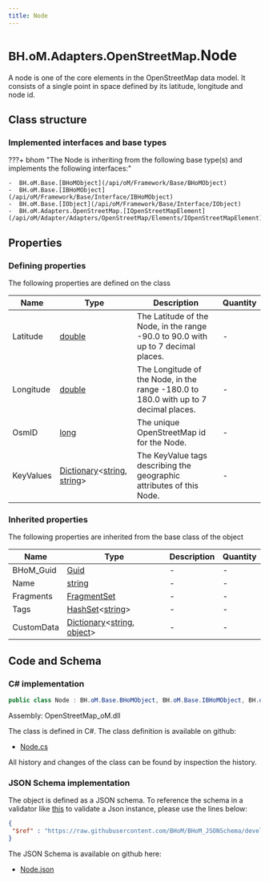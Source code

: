 ```yaml
---
title: Node
---
```


# <small>BH.oM.Adapters.OpenStreetMap.</small>**Node**

A node is one of the core elements in the OpenStreetMap data model. It consists of a single point in space defined by its latitude, longitude and node id.

## Class structure

### Implemented interfaces and base types

???+ bhom "The Node is inheriting from the following base type(s) and implements the following interfaces:"

    -  BH.oM.Base.[BHoMObject](/api/oM/Framework/Base/BHoMObject)
    -  BH.oM.Base.[IBHoMObject](/api/oM/Framework/Base/Interface/IBHoMObject)
    -  BH.oM.Base.[IObject](/api/oM/Framework/Base/Interface/IObject)
    -  BH.oM.Adapters.OpenStreetMap.[IOpenStreetMapElement](/api/oM/Adapter/Adapters/OpenStreetMap/Elements/IOpenStreetMapElement)


## Properties



### Defining properties

The following properties are defined on the class

| Name             | Type             | Description      | Quantity         |
|------------------|------------------|------------------|------------------|
| Latitude | [double](https://learn.microsoft.com/en-us/dotnet/api/System.Double?view=netstandard-2.0) | The Latitude of the Node, in the range -90.0 to 90.0 with up to 7 decimal places. | - |
| Longitude | [double](https://learn.microsoft.com/en-us/dotnet/api/System.Double?view=netstandard-2.0) | The Longitude of the Node, in the range -180.0 to 180.0 with up to 7 decimal places. | - |
| OsmID | [long](https://learn.microsoft.com/en-us/dotnet/api/System.Int64?view=netstandard-2.0) | The unique OpenStreetMap id for the Node. | - |
| KeyValues | [Dictionary](https://learn.microsoft.com/en-us/dotnet/api/System.Collections.Generic.Dictionary-2?view=netstandard-2.0)&lt;[string](https://learn.microsoft.com/en-us/dotnet/api/System.String?view=netstandard-2.0), [string](https://learn.microsoft.com/en-us/dotnet/api/System.String?view=netstandard-2.0)&gt; | The KeyValue tags describing the geographic attributes of this Node. | - |


### Inherited properties
The following properties are inherited from the base class of the object

| Name             | Type             | Description      | Quantity         |
|------------------|------------------|------------------|------------------|
| BHoM_Guid | [Guid](https://learn.microsoft.com/en-us/dotnet/api/System.Guid?view=netstandard-2.0) | - | - |
| Name | [string](https://learn.microsoft.com/en-us/dotnet/api/System.String?view=netstandard-2.0) | - | - |
| Fragments | [FragmentSet](/api/oM/Framework/Base/FragmentSet) | - | - |
| Tags | [HashSet](https://learn.microsoft.com/en-us/dotnet/api/System.Collections.Generic.HashSet-1?view=netstandard-2.0)&lt;[string](https://learn.microsoft.com/en-us/dotnet/api/System.String?view=netstandard-2.0)&gt; | - | - |
| CustomData | [Dictionary](https://learn.microsoft.com/en-us/dotnet/api/System.Collections.Generic.Dictionary-2?view=netstandard-2.0)&lt;[string](https://learn.microsoft.com/en-us/dotnet/api/System.String?view=netstandard-2.0), [object](https://learn.microsoft.com/en-us/dotnet/api/System.Object?view=netstandard-2.0)&gt; | - | - |


## Code and Schema

### C# implementation

``` C# title="C#"
public class Node : BH.oM.Base.BHoMObject, BH.oM.Base.IBHoMObject, BH.oM.Base.IObject, BH.oM.Adapters.OpenStreetMap.IOpenStreetMapElement
```

Assembly: OpenStreetMap_oM.dll

The class is defined in C#. The class definition is available on github:

- [Node.cs](https://github.com/BHoM/OpenStreetMap_Toolkit/blob/develop/OpenStreetMap_oM/Elements\Node.cs)

All history and changes of the class can be found by inspection the history.
### JSON Schema implementation

The object is defined as a JSON schema. To reference the schema in a validator like [this](https://www.jsonschemavalidator.net/) to validate a Json instance, please use the lines below:

``` json title="JSON Schema"
{
 "$ref" : "https://raw.githubusercontent.com/BHoM/BHoM_JSONSchema/develop/OpenStreetMap_oM/Node.json"
}
```

The JSON Schema is available on github here:

- [Node.json](https://github.com/BHoM/BHoM_JSONSchema/blob/develop/OpenStreetMap_oM/Node.json)
